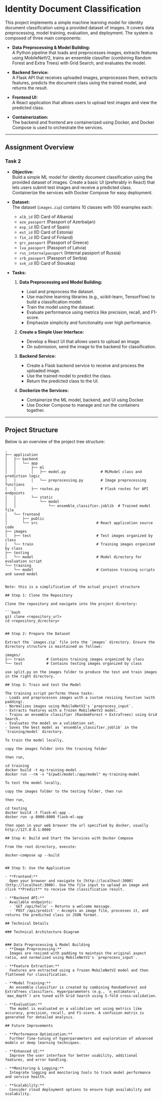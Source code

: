 # Identity Document Classification

This project implements a simple machine learning model for identity document classification using a provided dataset of images. It covers data preprocessing, model training, evaluation, and deployment. The system is composed of three main components:

- **Data Preprocessing & Model Building:**  
  A Python pipeline that loads and preprocesses images, extracts features using MobileNetV2, trains an ensemble classifier (combining Random Forest and Extra Trees) with Grid Search, and evaluates the model.

- **Backend Service:**  
  A Flask API that receives uploaded images, preprocesses them, extracts features, predicts the document class using the trained model, and returns the result.

- **Frontend UI:**  
  A React application that allows users to upload test images and view the predicted class.

- **Containerization:**  
  The backend and frontend are containerized using Docker, and Docker Compose is used to orchestrate the services.

---

## Assignment Overview

### Task 2

- **Objective:**  
  Build a simple ML model for identity document classification using the provided dataset of images. Create a basic UI (preferably in React) that lets users submit test images and receive a predicted class. Containerize the services with Docker Compose for easy deployment.

- **Dataset:**  
  The dataset (`images.zip`) contains 10 classes with 100 examples each:
  - `alb_id` (ID Card of Albania)
  - `aze_passport` (Passport of Azerbaijan)
  - `esp_id` (ID Card of Spain)
  - `est_id` (ID Card of Estonia)
  - `fin_id` (ID Card of Finland)
  - `grc_passport` (Passport of Greece)
  - `lva_passport` (Passport of Latvia)
  - `rus_internalpassport` (Internal passport of Russia)
  - `srb_passport` (Passport of Serbia)
  - `svk_id` (ID Card of Slovakia)

- **Tasks:**
  1. **Data Preprocessing and Model Building:**
     - Load and preprocess the dataset.
     - Use machine learning libraries (e.g., scikit-learn, TensorFlow) to build a classification model.
     - Train the model using the dataset.
     - Evaluate performance using metrics like precision, recall, and F1-score.
     - Emphasize simplicity and functionality over high performance.

  2. **Create a Simple User Interface:**
     - Develop a React UI that allows users to upload an image.
     - On submission, send the image to the backend for classification.

  3. **Backend Service:**
     - Create a Flask backend service to receive and process the uploaded image.
     - Use the trained model to predict the class.
     - Return the predicted class to the UI.

  4. **Dockerize the Services:**
     - Containerize the ML model, backend, and UI using Docker.
     - Use Docker Compose to manage and run the containers together.

---

## Project Structure

Below is an overview of the project tree structure:

```plaintext
.
├── application
│   ├── backend
│   │   └── app
│   │       ├── ml
│   │       │   ├── model.py                # MLModel class and prediction logic
│   │       │   └── preprocessing.py        # Image preprocessing functions
│   │       ├── routes.py                   # Flask routes for API endpoints
│   │       └── static
│   │           └── model
│   │               └── ensemble_classifier.joblib  # Trained model file
│   └── frontend
│       ├── public
│       └── src                           # React application source code
├── images
│   ├── test                              # Test images organized by class
│   └── train                             # Training images organized by class
├── testing
│   └── model                             # Model directory for evaluation script
└── training
    └── model                             # Contains training scripts and saved model


Note: this is a simplification of the actual project structure

## Step 1: Clone the Repository

Clone the repository and navigate into the project directory:

```bash
git clone <repository_url>
cd <repository_directory>


## Step 2: Prepare the Dataset

Extract the `images.zip` file into the `images` directory. Ensure the directory structure is maintained as follows:

images/
├── train          # Contains training images organized by class
└── test           # Contains testing images organized by class

use split.py on the images folder to produce the test and train images in the right directory.

## Step 3: Train and test the Model

The training script performs these tasks:
- Loads and preprocesses images with a custom resizing function (with padding).
- Normalizes images using MobileNetV2's `preprocess_input`.
- Extracts features with a frozen MobileNetV2 model.
- Trains an ensemble classifier (RandomForest + ExtraTrees) using Grid Search.
- Evaluates the model on a validation set.
- Saves the best model as `ensemble_classifier.joblib` in the `training/model` directory.

To train the model locally,

copy the images folder into the training folder

then run,

cd training
docker build -t my-training-model .
docker run --rm -v "$(pwd)/model:/app/model" my-training-model

To test the model locally,

copy the images folder to the testing folder, then run

then run,

cd testing
docker build -t flask-ml-app .
docker run -p 8000:8000 flask-ml-app

then open in your web browser the url specified by docker, usually 
http://127.0.0.1:8000

## Step 4: Build and Start the Services with Docker Compose

From the root directory, execute:

docker-compose up --build


## Step 5: Use the Application

- **Frontend:**  
  Open your browser and navigate to [http://localhost:3000](http://localhost:3000). Use the file input to upload an image and click **Predict** to receive the classification result.

- **Backend API:**  
  Available endpoints:
  - `GET /api/hello` — Returns a welcome message.
  - `POST /api/predict` — Accepts an image file, processes it, and returns the predicted class in JSON format.

## Technical Details

### Technical Architecture Diagram


### Data Preprocessing & Model Building
- **Image Preprocessing:**  
  Images are resized with padding to maintain the original aspect ratio, and normalized using MobileNetV2's `preprocess_input`.
  
- **Feature Extraction:**  
  Features are extracted using a frozen MobileNetV2 model and then flattened for classification.

- **Model Training:**  
  An ensemble classifier is created by combining RandomForest and ExtraTrees classifiers. Hyperparameters (e.g., `n_estimators`, `max_depth`) are tuned with Grid Search using 5-fold cross-validation.

- **Evaluation:**  
  The model is evaluated on a validation set using metrics like accuracy, precision, recall, and F1-score. A confusion matrix is generated for detailed analysis.

## Future Improvements

- **Performance Optimization:**  
  Further fine-tuning of hyperparameters and exploration of advanced models or deep learning techniques.
  
- **Enhanced UI:**  
  Improve the user interface for better usability, additional features, and error handling.
  
- **Monitoring & Logging:**  
  Integrate logging and monitoring tools to track model performance and service health.
  
- **Scalability:**  
  Consider cloud deployment options to ensure high availability and scalability.
